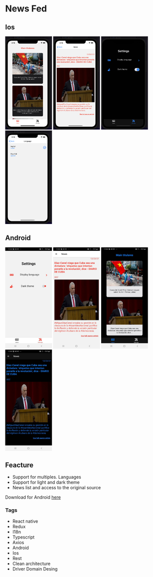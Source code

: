 # News Fed
## Ios
<img src="data/images/ios.png" alt="drawing" width="150"/>
<img src="data/images/ios1.png" alt="drawing" width="150"/>
<img src="data/images/ios2.png" alt="drawing" width="150"/>
<img src="data/images/ios3.png" alt="drawing" width="150"/>

## Android
<img src="data/images/android.jpeg" alt="drawing" width="150"/>
<img src="data/images/android1.jpeg" alt="drawing" width="150"/>
<img src="data/images/android2.jpeg" alt="drawing" width="150"/>
<img src="data/images/android3.jpeg" alt="drawing" width="150"/>

## Feacture
- Support for multiples. Languages
- Support for light and dark theme
- News list and access to the original source

Download for Android [here](data/apk/app-release.apk)

### Tags
- React native
- Redux
- I18n
- Typescript
- Axios
- Android 
- Ios
- Rest
- Clean architecture
- Driver Domain Desing

 